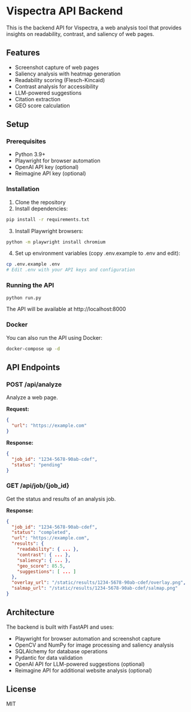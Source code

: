 # Vispectra API Backend

This is the backend API for Vispectra, a web analysis tool that provides insights on readability, contrast, and saliency of web pages.

## Features

- Screenshot capture of web pages
- Saliency analysis with heatmap generation
- Readability scoring (Flesch-Kincaid)
- Contrast analysis for accessibility
- LLM-powered suggestions
- Citation extraction
- GEO score calculation

## Setup

### Prerequisites

- Python 3.9+
- Playwright for browser automation
- OpenAI API key (optional)
- Reimagine API key (optional)

### Installation

1. Clone the repository
2. Install dependencies:

```bash
pip install -r requirements.txt
```

3. Install Playwright browsers:

```bash
python -m playwright install chromium
```

4. Set up environment variables (copy .env.example to .env and edit):

```bash
cp .env.example .env
# Edit .env with your API keys and configuration
```

### Running the API

```bash
python run.py
```

The API will be available at http://localhost:8000

### Docker

You can also run the API using Docker:

```bash
docker-compose up -d
```

## API Endpoints

### POST /api/analyze

Analyze a web page.

**Request:**

```json
{
  "url": "https://example.com"
}
```

**Response:**

```json
{
  "job_id": "1234-5678-90ab-cdef",
  "status": "pending"
}
```

### GET /api/job/{job_id}

Get the status and results of an analysis job.

**Response:**

```json
{
  "job_id": "1234-5678-90ab-cdef",
  "status": "completed",
  "url": "https://example.com",
  "results": {
    "readability": { ... },
    "contrast": { ... },
    "saliency": { ... },
    "geo_score": 85.5,
    "suggestions": [ ... ]
  },
  "overlay_url": "/static/results/1234-5678-90ab-cdef/overlay.png",
  "salmap_url": "/static/results/1234-5678-90ab-cdef/salmap.png"
}
```

## Architecture

The backend is built with FastAPI and uses:

- Playwright for browser automation and screenshot capture
- OpenCV and NumPy for image processing and saliency analysis
- SQLAlchemy for database operations
- Pydantic for data validation
- OpenAI API for LLM-powered suggestions (optional)
- Reimagine API for additional website analysis (optional)

## License

MIT